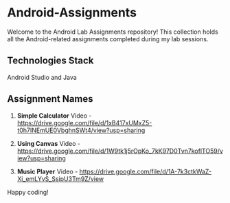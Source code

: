 # Android-Assignments

Welcome to the Android Lab Assignments repository! This collection holds all the Android-related assignments completed during my lab sessions.

## Technologies Stack
  Android Studio and Java

## Assignment Names

1. **Simple Calculator**
   Video - https://drive.google.com/file/d/1xB417xUMxZ5-t0h7INEmUE0VbghnSWt4/view?usp=sharing

3. **Using Canvas**
   Video - https://drive.google.com/file/d/1W9tk1j5rOpKo_7kK97D0Tvn7koflTO59/view?usp=sharing

5. **Music Player**
   Video - https://drive.google.com/file/d/1A-7k3ctkWaZ-Xi_emLYvS_SsipU3Tm9Z/view

Happy coding!
